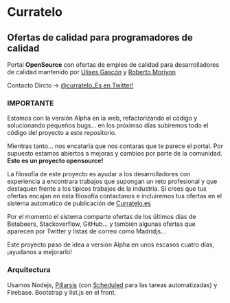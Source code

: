 # Curratelo
## Ofertas de calidad para programadores de calidad

Portal **OpenSource** con ofertas de empleo de calidad para desarrolladores de calidad mantenido por [Ulises Gascón](https://twitter.com/kom_256) y [Roberto Moriyon](https://www.linkedin.com/in/moriyon)

Contacto Dircto -> [@curratelo_Es en Twitter!](https://twitter.com/curratelo_Es)

### IMPORTANTE

Estamos con la versión Alpha en la web, refactorizando el código y solucionando pequeños bugs... en los próximso días subiremos todo el código del proyecto a este repositorio.

Mientras tanto... nos encataría que nos contaras que te parece el portal. Por supuesto estamos abiertos a mejoras y cambios por parte de la comunidad. **Esto es un proyecto opensource!**

La filosofía de este proyecto es ayudar a los desarrolladores con experiencia a encontrara trabajos que supongan un reto profesional y que destaquen frente a los típicos trabajos de la industria. Si crees que tus ofertas encajan en esta filosofía contactanos e incluiremos tus ofertas en el sistema automatico de publicación de [Curratelo.es]()

Por el momento el sistema comparte ofertas de los últimos dias de Betabeers, Stackoverflow, GitHub... y también algunas ofertas que aparecen por Twitter y listas de correo como Madridjs...

Este proyecto paso de idea a versión Alpha en unos escasos cuatro días, ¡ayudanos a mejorarlo!


### Arquitectura

Usamos Nodejs, [Pillarsjs](http://pillarsjs.com/) (con [Scheduled](https://github.com/pillarsjs/scheduled) para las tareas automatizadas) y Firebase. Bootstrap y list.js en el front.


